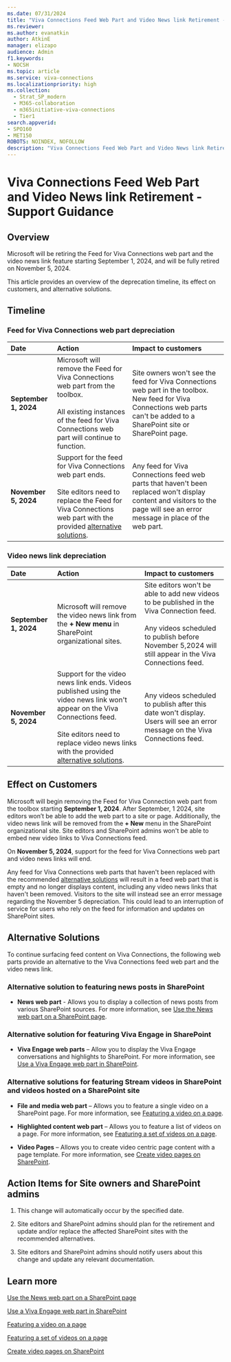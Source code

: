 ```yaml
---
ms.date: 07/31/2024
title: "Viva Connections Feed Web Part and Video News link Retirement - Support Guidance"
ms.reviewer: 
ms.author: evanatkin
author: AtkinE
manager: elizapo
audience: Admin
f1.keywords:
- NOCSH
ms.topic: article
ms.service: viva-connections
ms.localizationpriority: high
ms.collection:
  - Strat_SP_modern
  - M365-collaboration
  - m365initiative-viva-connections
  - Tier1
search.appverid:
- SPO160
- MET150
ROBOTS: NOINDEX, NOFOLLOW
description: "Viva Connections Feed Web Part and Video News link Retirement - Support Guidance"
---
```


# Viva Connections Feed Web Part and Video News link Retirement - Support Guidance

## Overview

Microsoft will be retiring the Feed for Viva Connections web part and the video news link feature starting September 1, 2024, and will be fully retired on November 5, 2024.

This article provides an overview of the deprecation timeline, its effect on customers, and alternative solutions.

## Timeline

### Feed for Viva Connections web part depreciation

|**Date** |**Action** |**Impact to customers** |
|:--------|:----------|:----------|
|**September 1, 2024** | Microsoft will remove the Feed for Viva Connections web part from the toolbox. <br><br> All existing instances of the feed for Viva Connections web part will continue to function. | Site owners won't see the feed for Viva Connections web part in the toolbox. New feed for Viva Connections web parts can't be added to a SharePoint site or SharePoint page.|
|**November 5, 2024** | Support for the feed for Viva Connections web part ends. <br><br> Site editors  need to replace the Feed for Viva Connections web part with the provided [alternative solutions](#alternative-solutions). | Any feed for Viva Connections feed web parts that haven't been replaced won't display content and visitors to the page will see an error message in place of the web part.|

### Video news link depreciation

|**Date** |**Action** |**Impact to customers** |
|:--------|:----------|:----------|
|**September 1, 2024** | Microsoft will remove the video news link from the **+ New menu** in SharePoint organizational sites. | Site editors won't be able to add new videos to be published in the Viva Connection feed. <br><br> Any videos scheduled to publish before November 5,2024 will still appear in the Viva Connections feed.|
|**November 5, 2024** | Support for the video news link ends. Videos published using the video news link won't appear on the Viva Connections feed. <br><br> Site editors need to replace video news links with the provided [alternative solutions](#alternative-solutions).| Any videos scheduled to publish after this date won't display. Users will see an error message on the Viva Connections feed.|

## Effect on Customers

Microsoft will begin removing the Feed for Viva Connection web part from the toolbox starting **September 1, 2024**. After September, 1 2024, site editors won’t be able to add the web part to a site or page. Additionally, the video news link will be removed from the **+ New** menu in the SharePoint organizational site. Site editors and SharePoint admins won't be able to embed new video links to Viva Connections feed.

On **November 5, 2024**, support for the feed for Viva Connections web part and video news links will end.

Any feed for Viva Connections web parts that haven't been replaced with the recommended [alternative solutions](#alternative-solutions) will result in a feed web part that is empty and no longer displays content, including any video news links that haven't been removed. Visitors to the site will instead see an error message regarding the November 5 depreciation. This could lead to an interruption of service for users who rely on the feed for information and updates on SharePoint sites.

## Alternative Solutions

To continue surfacing feed content on Viva Connections, the following web parts provide an alternative to the Viva Connections feed web part and the video news link.

### Alternative solution to featuring news posts in SharePoint

- **News web part** - Allows you to display a collection of news posts from various SharePoint sources. For more information, see [Use the News web part on a SharePoint page](https://support.microsoft.com/office/c2dcee50-f5d7-434b-8cb9-a7feefd9f165#bkmk_sitenews).

### Alternative solution for featuring Viva Engage in SharePoint

- **Viva Engage web parts** – Allow you to display the Viva Engage conversations and highlights to SharePoint. For more information, see [Use a Viva Engage web part in SharePoint](https://support.microsoft.com/office/a53cfa0c-3d09-42c8-a286-1038a81c59da#highlights).

### Alternative solutions for featuring Stream videos in SharePoint and videos hosted on a SharePoint site

- **File and media web part** – Allows you to feature a single video on a SharePoint page. For more information, see [Featuring a video on a page](/stream/streamnew/portals-single-video).

- **Highlighted content web part** – Allows you to feature a list of videos on a page. For more information, see [Featuring a set of videos on a page](/stream/streamnew/portals-set-of-videos).

- **Video Pages** – Allows you to create video centric page content with a page template. For more information, see [Create video pages on SharePoint](https://support.microsoft.com/office/7823449f-e2cc-48d2-bda7-2ee82518958a).

## Action Items for Site owners and SharePoint admins

1. This change will automatically occur by the specified date.

2. Site editors and SharePoint admins should plan for the retirement and update and/or replace the affected SharePoint sites with the recommended alternatives.

3. Site editors and SharePoint admins should notify users about this change and update any relevant documentation.  

## Learn more

[Use the News web part on a SharePoint page](https://support.microsoft.com/office/c2dcee50-f5d7-434b-8cb9-a7feefd9f165#bkmk_sitenews)

[Use a Viva Engage web part in SharePoint](https://support.microsoft.com/office/a53cfa0c-3d09-42c8-a286-1038a81c59da#highlights)

[Featuring a video on a page](/stream/streamnew/portals-single-video)

[Featuring a set of videos on a page](/stream/streamnew/portals-set-of-videos)

[Create video pages on SharePoint](https://support.microsoft.com/office/7823449f-e2cc-48d2-bda7-2ee82518958a)
